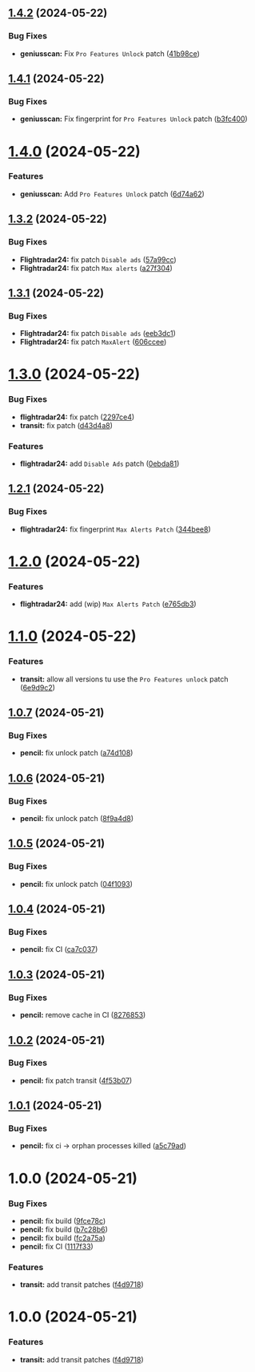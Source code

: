 ## [1.4.2](https://github.com/andronedev/revanced-patches/compare/v1.4.1...v1.4.2) (2024-05-22)


### Bug Fixes

* **geniusscan:** Fix `Pro Features Unlock` patch ([41b98ce](https://github.com/andronedev/revanced-patches/commit/41b98cef86be1de37f0ec846da839ea9a008ae76))

## [1.4.1](https://github.com/andronedev/revanced-patches/compare/v1.4.0...v1.4.1) (2024-05-22)


### Bug Fixes

* **geniusscan:** Fix fingerprint for `Pro Features Unlock` patch ([b3fc400](https://github.com/andronedev/revanced-patches/commit/b3fc400eb77160ca67d6bae9502cd088db2d7d6d))

# [1.4.0](https://github.com/andronedev/revanced-patches/compare/v1.3.2...v1.4.0) (2024-05-22)


### Features

* **geniusscan:** Add `Pro Features Unlock` patch ([6d74a62](https://github.com/andronedev/revanced-patches/commit/6d74a6280ccd0654e42f76c06a5769dc599599af))

## [1.3.2](https://github.com/andronedev/revanced-patches/compare/v1.3.1...v1.3.2) (2024-05-22)


### Bug Fixes

* **Flightradar24:** fix patch `Disable ads` ([57a99cc](https://github.com/andronedev/revanced-patches/commit/57a99cc1009a5594d85d1aabf9c9195e084b7fe1))
* **Flightradar24:** fix patch `Max alerts` ([a27f304](https://github.com/andronedev/revanced-patches/commit/a27f30432659050951f0166de339428ab68516fd))

## [1.3.1](https://github.com/andronedev/revanced-patches/compare/v1.3.0...v1.3.1) (2024-05-22)


### Bug Fixes

* **Flightradar24:** fix patch `Disable ads` ([eeb3dc1](https://github.com/andronedev/revanced-patches/commit/eeb3dc14f3cf59e74ad069ac4a71ad7a8cd2f49e))
* **Flightradar24:** fix patch `MaxAlert` ([606ccee](https://github.com/andronedev/revanced-patches/commit/606ccee09a953c961ceee9fd2f94f94118826e40))

# [1.3.0](https://github.com/andronedev/revanced-patches/compare/v1.2.1...v1.3.0) (2024-05-22)


### Bug Fixes

* **flightradar24:** fix patch ([2297ce4](https://github.com/andronedev/revanced-patches/commit/2297ce43e0e5569daae6bfa5e4099a419d803b54))
* **transit:** fix patch ([d43d4a8](https://github.com/andronedev/revanced-patches/commit/d43d4a8c240523a82891ac4fccbb167bacc44df2))


### Features

* **flightradar24:** add `Disable Ads` patch ([0ebda81](https://github.com/andronedev/revanced-patches/commit/0ebda81db1060adf1ba690a7cf9200de486d9a4d))

## [1.2.1](https://github.com/andronedev/revanced-patches/compare/v1.2.0...v1.2.1) (2024-05-22)


### Bug Fixes

* **flightradar24:** fix fingerprint `Max Alerts Patch` ([344bee8](https://github.com/andronedev/revanced-patches/commit/344bee82a5601a5846b503b500f2b420d2495922))

# [1.2.0](https://github.com/andronedev/revanced-patches/compare/v1.1.0...v1.2.0) (2024-05-22)


### Features

* **flightradar24:** add (wip) `Max Alerts Patch` ([e765db3](https://github.com/andronedev/revanced-patches/commit/e765db32e228e6b9b7e57b13cd4548a0fba5b741))

# [1.1.0](https://github.com/andronedev/revanced-patches/compare/v1.0.7...v1.1.0) (2024-05-22)


### Features

* **transit:** allow all versions tu use the `Pro Features unlock` patch ([6e9d9c2](https://github.com/andronedev/revanced-patches/commit/6e9d9c28c795edb9ed2e75054238775a5f3ee45f))

## [1.0.7](https://github.com/andronedev/revanced-patches/compare/v1.0.6...v1.0.7) (2024-05-21)


### Bug Fixes

* **pencil:** fix unlock patch ([a74d108](https://github.com/andronedev/revanced-patches/commit/a74d108570f21447b73dfdf016a9b337b7ae2f08))

## [1.0.6](https://github.com/andronedev/revanced-patches/compare/v1.0.5...v1.0.6) (2024-05-21)


### Bug Fixes

* **pencil:** fix unlock patch ([8f9a4d8](https://github.com/andronedev/revanced-patches/commit/8f9a4d8482f3c8f5ac45970beb5a7856fa2ea305))

## [1.0.5](https://github.com/andronedev/revanced-patches/compare/v1.0.4...v1.0.5) (2024-05-21)


### Bug Fixes

* **pencil:** fix unlock patch ([04f1093](https://github.com/andronedev/revanced-patches/commit/04f1093c7a88756b4e8580d7e95e899cdae725ea))

## [1.0.4](https://github.com/andronedev/revanced-patches/compare/v1.0.3...v1.0.4) (2024-05-21)


### Bug Fixes

* **pencil:** fix CI ([ca7c037](https://github.com/andronedev/revanced-patches/commit/ca7c037b32d3d29290279eac381d2971901174f5))

## [1.0.3](https://github.com/andronedev/revanced-patches/compare/v1.0.2...v1.0.3) (2024-05-21)


### Bug Fixes

* **pencil:** remove cache in CI ([8276853](https://github.com/andronedev/revanced-patches/commit/8276853e8a9aec322ac8155522de89bfc08013f7))

## [1.0.2](https://github.com/andronedev/revanced-patches/compare/v1.0.1...v1.0.2) (2024-05-21)


### Bug Fixes

* **pencil:** fix patch transit ([4f53b07](https://github.com/andronedev/revanced-patches/commit/4f53b077fb8fa5c4819dd0358db57eb7ad796f9b))

## [1.0.1](https://github.com/andronedev/revanced-patches/compare/v1.0.0...v1.0.1) (2024-05-21)


### Bug Fixes

* **pencil:** fix ci -> orphan processes killed ([a5c79ad](https://github.com/andronedev/revanced-patches/commit/a5c79ad684393e118d290e9e558868f514e392c4))

# 1.0.0 (2024-05-21)


### Bug Fixes

* **pencil:** fix build ([9fce78c](https://github.com/andronedev/revanced-patches/commit/9fce78ca46b661150da2a9855ea4ab7ce1a02c3f))
* **pencil:** fix build ([b7c28b6](https://github.com/andronedev/revanced-patches/commit/b7c28b6ce320cdf27ab686bb5154b81c94e2cadf))
* **pencil:** fix build ([fc2a75a](https://github.com/andronedev/revanced-patches/commit/fc2a75a7c88aba08f4a8424c22880da4509e7937))
* **pencil:** fix CI ([1117f33](https://github.com/andronedev/revanced-patches/commit/1117f33f73fa4bc8cfcb20d7561f7036d51d981c))


### Features

* **transit:** add transit patches ([f4d9718](https://github.com/andronedev/revanced-patches/commit/f4d9718934f754e282d899872a8870da74adfdd0))

# 1.0.0 (2024-05-21)


### Features

* **transit:** add transit patches ([f4d9718](https://github.com/andronedev/revanced-patches/commit/f4d9718934f754e282d899872a8870da74adfdd0))
